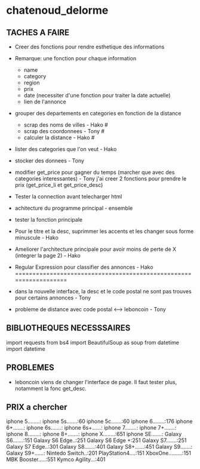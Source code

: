 # chatenoud_delorme

## TACHES A FAIRE
- Creer des fonctions pour rendre esthetique des informations
- Remarque: une fonction pour chaque information
    - name
    - category
    - region
    - prix
    - date (necessiter d'une fonction pour traiter la date actuelle)
    - lien de l'annonce
- grouper des departements en categories en fonction de la distance
    - scrap des noms de villes - Hako #
    - scrap des coordonnees - Tony #
    - calculer la distance - Hako #
- lister des categories que l'on veut - Hako
- stocker des donnees - Tony
- modifier get_price pour gagner du temps (marcher que avec des categories interessantes) - Tony
j'ai creer 2 fonctions pour prendre le prix (get_price_li et get_price_desc)
- Tester la connection avant telecharger html
- achitecture du programme principal - ensemble
- tester la fonction principale
- Pour le titre et la desc, suprimmer les accents et les changer sous forme minuscule - Hako
- Ameliorer l'architecture principale pour avoir moins de perte de X (integrer la page 2) - Hako
- Regular Expression pour classifier des annonces - Hako
==================================================================
- dans la nouvelle interface, la desc et le code postal ne sont pas trouves pour certains annonces - Tony

- probleme de distance avec code postal <--> leboncoin - Tony



## BIBLIOTHEQUES NECESSSAIRES
import requests
from bs4 import BeautifulSoup as soup
from datetime import datetime

## PROBLEMES
- leboncoin viens de changer l'interface de page. Il faut tester plus, notamment la fonc get_desc.





## PRIX a chercher 
 
iphone 5........:
iphone 5s.......:60
iphone 5c.......:60
iphone 6........:176
iphone 6+.......:
iphone 6s.......:
iphone 6s+......:
iphone 7........:
iphone 7+.......:
iphone 8........:
iphone 8+.......:
iphone X........:651
iphone SE.......:
Galaxy S6.......:151
Galaxy S6 Edge..:251
Galaxy S6 Edge +:251
Galaxy S7.......:251
Galaxy S7 Edge..:301
Galaxy S8.......:401
Galaxy S8+......:451
Galaxy S9.......:
Galaxy S9+......:
Nintedo Switch..:201
PlayStation4....:151
XboxOne.........:151
MBK Booster.....:551
Kymco Agility...:401
